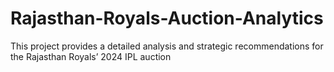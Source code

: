 # Rajasthan-Royals-Auction-Analytics
This project provides a detailed analysis and strategic recommendations for the Rajasthan Royals’ 2024 IPL auction
